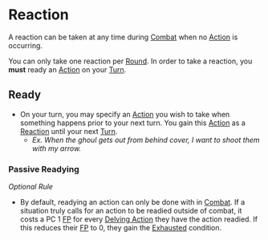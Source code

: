 # Reaction

A reaction can be taken at any time during [Combat](Combat.md) when no [Action](Action.md) is occurring.

You can only take one reaction per [Round](Round.md). In order to take a reaction, you **must** ready an [Action](Action.md) on your [Turn](Turn.md).

## Ready

- On your turn, you may specify an [Action](Action.md) you wish to take when something happens prior to your next turn. You gain this [Action](Action.md) as a [Reaction](Reaction.md) until your next [Turn](Turn.md).
	- *Ex. When the ghoul gets out from behind cover, I want to shoot them with my arrow.*

### Passive Readying
*Optional Rule*

- By default, readying an action can only be done with in [Combat](Combat.md). If a situation truly calls for an action to be readied outside of combat, it costs a PC 1 [FP](../Player%20Characters/Derived%20Statistics/Fatigue%20Points.md) for every [Delving Action](Action.md#Delving%20Action) they have the action readied. If this reduces their [FP](../Player%20Characters/Derived%20Statistics/Fatigue%20Points.md) to 0, they gain the [Exhausted](../Conditions/Exhausted.md) condition.

